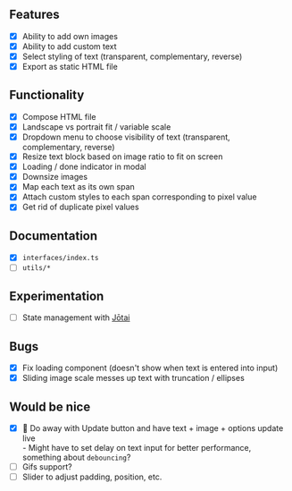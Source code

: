 ## Features

- [x] Ability to add own images
- [x] Ability to add custom text
- [x] Select styling of text (transparent, complementary, reverse)
- [x] Export as static HTML file

## Functionality

- [x] Compose HTML file
- [x] Landscape vs portrait fit / variable scale
- [x] Dropdown menu to choose visibility of text (transparent, complementary, reverse)
- [x] Resize text block based on image ratio to fit on screen
- [x] Loading / done indicator in modal
- [x] Downsize images
- [x] Map each text as its own span
- [x] Attach custom styles to each span corresponding to pixel value
- [x] Get rid of duplicate pixel values

## Documentation
- [x] ```interfaces/index.ts```
- [ ] ```utils/*```

## Experimentation

- [ ] State management with [Jōtai](https://jotai.org/)

## Bugs

- [x] Fix loading component (doesn't show when text is entered into input)
- [x] Sliding image scale messes up text with truncation / ellipses

## Would be nice

- [x] 🎉 Do away with Update button and have text + image + options update live  
        - Might have to set delay on text input for better performance, something about ```debouncing```?
- [ ] Gifs support?
- [ ] Slider to adjust padding, position, etc.